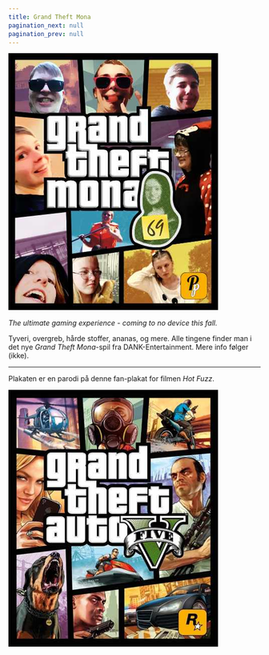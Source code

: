 ```yaml
---
title: Grand Theft Mona
pagination_next: null
pagination_prev: null
---
```


[![Grand Theft Mona](/img/digital/gtav_LRes.jpg)](/img/digital/gtav_HRes.jpg)

*The ultimate gaming experience - coming to no device this fall.*

Tyveri, overgreb, hårde stoffer, ananas, og mere. Alle tingene finder man i det nye *Grand Theft Mona*-spil fra DANK-Entertainment. Mere info følger (ikke).

---

Plakaten er en parodi på denne fan-plakat for filmen *Hot Fuzz*.

[![Reference](/img/digital/gtav_Ref.jpg)](/img/digital/gtav_Ref.jpg)
